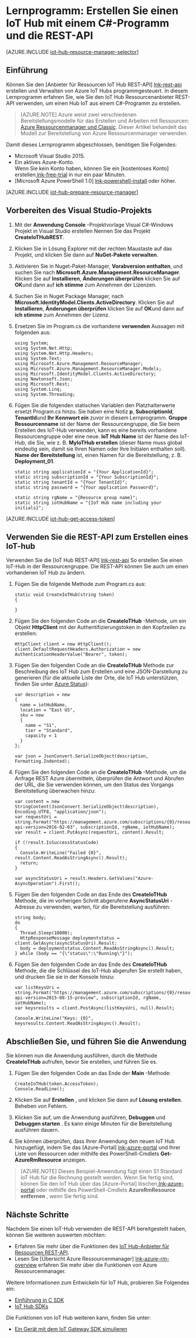 <properties
    pageTitle="Erstellen einer IoT-Hub verwenden die REST-API | Microsoft Azure"
    description="Führen Sie dieses Lernprogramm den Einstieg die REST-API zum Erstellen einer IoT-Hub an."
    services="iot-hub"
    documentationCenter=".net"
    authors="dominicbetts"
    manager="timlt"
    editor=""/>

<tags
     ms.service="iot-hub"
     ms.devlang="dotnet"
     ms.topic="article"
     ms.tgt_pltfrm="na"
     ms.workload="na"
     ms.date="08/16/2016"
     ms.author="dobett"/>

# <a name="tutorial-create-an-iot-hub-using-a-c-program-and-the-rest-api"></a>Lernprogramm: Erstellen Sie einen IoT Hub mit einem C#-Programm und die REST-API

[AZURE.INCLUDE [iot-hub-resource-manager-selector](../../includes/iot-hub-resource-manager-selector.md)]

## <a name="introduction"></a>Einführung

Können Sie den [Anbieter für Ressourcen IoT Hub REST-API] [ lnk-rest-api] erstellen und Verwalten von Azure IoT Hubs programmgesteuert. In diesem Lernprogramm erfahren Sie, wie Sie den IoT Hub Ressourcenanbieter REST-API verwenden, um einen Hub IoT aus einem C#-Programm zu erstellen.

> [AZURE.NOTE] Azure weist zwei verschiedenen Bereitstellungsmodelle für das Erstellen und Arbeiten mit Ressourcen: [Azure Ressourcenmanager und Classic](../resource-manager-deployment-model.md).  Dieser Artikel behandelt das Modell zur Bereitstellung von Azure Ressourcenmanager verwenden.

Damit dieses Lernprogramm abgeschlossen, benötigen Sie Folgendes:

- Microsoft Visual Studio 2015.
- Ein aktives Azure-Konto. <br/>Wenn Sie kein Konto haben, können Sie ein [kostenloses Konto] erstellen[ lnk-free-trial] in nur ein paar Minuten.
- [Microsoft Azure PowerShell 1.0] [ lnk-powershell-install] oder höher.

[AZURE.INCLUDE [iot-hub-prepare-resource-manager](../../includes/iot-hub-prepare-resource-manager.md)]

## <a name="prepare-your-visual-studio-project"></a>Vorbereiten des Visual Studio-Projekts

1. Mit der **Anwendung Console** -Projektvorlage Visual C#-Windows Projekt in Visual Studio erstellen Nennen Sie das Projekt **CreateIoTHubREST**.

2. Klicken Sie in Lösung Explorer mit der rechten Maustaste auf das Projekt, und klicken Sie dann auf **NuGet-Pakete verwalten**.

3. Aktivieren Sie in Nuget-Paket-Manager, **Vorabversion enthalten**, und suchen Sie nach **Microsoft.Azure.Management.ResourceManager**. Klicken Sie auf **Installieren**, **Änderungen überprüfen** klicken Sie auf **OK**und dann auf **ich stimme** zum Annehmen der Lizenzen.

4. Suchen Sie in Nuget Package Manager, nach **Microsoft.IdentityModel.Clients.ActiveDirectory**.  Klicken Sie auf **Installieren**, **Änderungen überprüfen** klicken Sie auf **OK**und dann auf **ich stimme** zum Annehmen der Lizenz.

6. Ersetzen Sie im Program.cs die vorhandene **verwenden** Aussagen mit folgenden aus:

    ```
    using System;
    using System.Net.Http;
    using System.Net.Http.Headers;
    using System.Text;
    using Microsoft.Azure.Management.ResourceManager;
    using Microsoft.Azure.Management.ResourceManager.Models;
    using Microsoft.IdentityModel.Clients.ActiveDirectory;
    using Newtonsoft.Json;
    using Microsoft.Rest;
    using System.Linq;
    using System.Threading;
    ```
    
7. Fügen Sie die folgenden statischen Variablen den Platzhalterwerte ersetzt Program.cs hinzu. Sie haben eine Notiz **p**, **SubscriptionId**, **TenantId**und **Ihr Kennwort ein** zuvor in diesem Lernprogramm. **Gruppe Ressourcenname** ist der Name der Ressourcengruppe, die Sie beim Erstellen des IoT-Hub verwenden, kann es eine bereits vorhandene Ressourcengruppe oder eine neue. **IoT Hub Name** ist der Name des IoT-Hub, die Sie, wie z. B. **MyIoTHub erstellen** (dieser Name muss global eindeutig sein, damit sie Ihren Namen oder Ihre Initialen enthalten soll). **Name der Bereitstellung** ist, einen Namen für die Bereitstellung, z. B. **Deployment_01**.

    ```
    static string applicationId = "{Your ApplicationId}";
    static string subscriptionId = "{Your SubscriptionId}";
    static string tenantId = "{Your TenantId}";
    static string password = "{Your application Password}";
    
    static string rgName = "{Resource group name}";
    static string iotHubName = "{IoT Hub name including your initials}";
    ```

[AZURE.INCLUDE [iot-hub-get-access-token](../../includes/iot-hub-get-access-token.md)]

## <a name="use-the-rest-api-to-create-an-iot-hub"></a>Verwenden Sie die REST-API zum Erstellen eines IoT-hub

Verwenden Sie die [IoT Hub REST-API] [ lnk-rest-api] So erstellen Sie einen IoT-Hub in der Ressourcengruppe. Die REST-API können Sie auch um einen vorhandenen IoT Hub zu ändern.

1. Fügen Sie die folgende Methode zum Program.cs aus:
    
    ```
    static void CreateIoTHub(string token)
    {
        
    }
    ```

2. Fügen Sie den folgenden Code an die **CreateIoTHub** -Methode, um ein Objekt **HttpClient** mit der Authentifizierungstoken in den Kopfzeilen zu erstellen:

    ```
    HttpClient client = new HttpClient();
    client.DefaultRequestHeaders.Authorization = new AuthenticationHeaderValue("Bearer", token);
    ```

3. Fügen Sie den folgenden Code an die **CreateIoTHub** Methode zur Beschreibung des IoT Hub zum Erstellen und eine JSON-Darstellung zu generieren (für die aktuelle Liste der Orte, die IoT Hub unterstützen, finden Sie unter [Azure Status][lnk-status]):

    ```
    var description = new
    {
      name = iotHubName,
      location = "East US",
      sku = new
      {
        name = "S1",
        tier = "Standard",
        capacity = 1
      }
    };
    
    var json = JsonConvert.SerializeObject(description, Formatting.Indented);
    ```

4. Fügen Sie den folgenden Code an die **CreateIoTHub** -Methode, um die Anfrage REST Azure übermitteln, überprüfen die Antwort und Abrufen der URL, die Sie verwenden können, um den Status des Vorgangs Bereitstellung überwachen hinzu:

    ```
    var content = new StringContent(JsonConvert.SerializeObject(description), Encoding.UTF8, "application/json");
    var requestUri = string.Format("https://management.azure.com/subscriptions/{0}/resourcegroups/{1}/providers/Microsoft.devices/IotHubs/{2}?api-version=2016-02-03", subscriptionId, rgName, iotHubName);
    var result = client.PutAsync(requestUri, content).Result;
      
    if (!result.IsSuccessStatusCode)
    {
      Console.WriteLine("Failed {0}", result.Content.ReadAsStringAsync().Result);
      return;
    }
    
    var asyncStatusUri = result.Headers.GetValues("Azure-AsyncOperation").First();
    ```

5. Fügen Sie den folgenden Code an das Ende des **CreateIoTHub** Methode, die im vorherigen Schritt abgerufene **AsyncStatusUri** -Adresse zu verwenden, warten, für die Bereitstellung ausführen:

    ```
    string body;
    do
    {
      Thread.Sleep(10000);
      HttpResponseMessage deploymentstatus = client.GetAsync(asyncStatusUri).Result;
      body = deploymentstatus.Content.ReadAsStringAsync().Result;
    } while (body == "{\"status\":\"Running\"}");
    ```

6. Fügen Sie den folgenden Code an das Ende des **CreateIoTHub** Methode, die die Schlüssel des IoT-Hub abgerufen Sie erstellt haben, und drucken Sie sie in der Konsole hinzu:

    ```
    var listKeysUri = string.Format("https://management.azure.com/subscriptions/{0}/resourceGroups/{1}/providers/Microsoft.Devices/IotHubs/{2}/IoTHubKeys/listkeys?api-version=2015-08-15-preview", subscriptionId, rgName, iotHubName);
    var keysresults = client.PostAsync(listKeysUri, null).Result;
    
    Console.WriteLine("Keys: {0}", keysresults.Content.ReadAsStringAsync().Result);
    ```
    
## <a name="complete-and-run-the-application"></a>Abschließen Sie, und führen Sie die Anwendung

Sie können nun die Anwendung ausführen, durch die Methode **CreateIoTHub** aufrufen, bevor Sie erstellen, und führen Sie es.

1. Fügen Sie den folgenden Code an das Ende der **Main** -Methode:

    ```
    CreateIoTHub(token.AccessToken);
    Console.ReadLine();
    ```
    
2. Klicken Sie auf **Erstellen** , und klicken Sie dann auf **Lösung erstellen**. Beheben von Fehlern.

3. Klicken Sie auf, um die Anwendung ausführen, **Debuggen** und **Debuggen starten** . Es kann einige Minuten für die Bereitstellung ausführen dauern.

4. Sie können überprüfen, dass Ihrer Anwendung den neuen IoT Hub hinzugefügt, indem Sie das [Azure-Portal] [ lnk-azure-portal] und Ihrer Liste von Ressourcen oder mithilfe des PowerShell-Cmdlets **Get-AzureRmResource** anzeigen.

> [AZURE.NOTE] Dieses Beispiel-Anwendung fügt einen S1 Standard IoT Hub für die Rechnung gestellt werden. Wenn Sie fertig sind, können Sie den IoT Hub über das [Azure-Portal] löschen[ lnk-azure-portal] oder mithilfe des PowerShell-Cmdlets **AzureRmResource entfernen** , wenn Sie fertig sind.

## <a name="next-steps"></a>Nächste Schritte

Nachdem Sie einen IoT-Hub verwenden die REST-API bereitgestellt haben, können Sie weiteren auswerten möchten:

- Erfahren Sie mehr über die Funktionen des [IoT Hub-Anbieter für Ressourcen REST-API][lnk-rest-api].
- Lesen Sie [Übersicht Azure Ressourcenmanager] [ lnk-azure-rm-overview] erfahren Sie mehr über die Funktionen von Azure Ressourcenmanager.

Weitere Informationen zum Entwickeln für IoT Hub, probieren Sie Folgendes ein:

- [Einführung in C SDK][lnk-c-sdk]
- [IoT Hub SDKs][lnk-sdks]

Die Funktionen von IoT Hub weiteren kann, finden Sie unter:

- [Ein Gerät mit dem IoT Gateway SDK simulieren][lnk-gateway]

<!-- Links -->
[lnk-free-trial]: https://azure.microsoft.com/pricing/free-trial/
[lnk-azure-portal]: https://portal.azure.com/
[lnk-status]: https://azure.microsoft.com/status/
[lnk-powershell-install]: ../powershell-install-configure.md
[lnk-rest-api]: https://msdn.microsoft.com/library/mt589014.aspx
[lnk-azure-rm-overview]: ../azure-resource-manager/resource-group-overview.md

[lnk-c-sdk]: iot-hub-device-sdk-c-intro.md
[lnk-sdks]: iot-hub-devguide-sdks.md

[lnk-gateway]: iot-hub-linux-gateway-sdk-simulated-device.md
